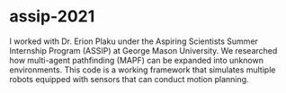# assip-2021
I worked with Dr. Erion Plaku under the Aspiring Scientists Summer Internship Program (ASSIP) at George Mason University. We researched how multi-agent pathfinding (MAPF) can be expanded into unknown environments. This code is a working framework that simulates multiple robots equipped with sensors that can conduct motion planning.
